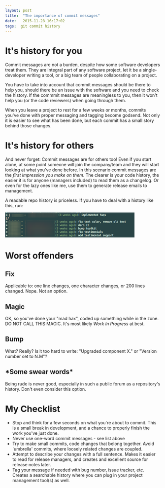 ```yaml
---
layout: post
title:  "The importance of commit messages"
date:   2015-11-28 16:17:02
tags:  git commit history
---
```


# It's history for you

Commit messages are not a burden, despite how some software developers treat them. They are integral part of any software project, let it be a single-developer writing a tool, or a big team of people collaborating on a project.

You have to take into account that commit messages should be there to help you, should there be an issue with the software and you need to check the history. If the commmit messages are meaningless to you, then it won't help you (or the code reviewers) when going through them.

When you leave a project to rest for a few weeks or months, commits you've done with proper messaging and tagging become godsend. Not only it is easier to see what has been done, but each commit has a small story behind those changes.

# It's history for others

And never forget: Commit messages are for others too! Even if you start alone, at some point someone will join the company/team and they will start looking at what you've done before. In this scenario commit messages are the *first impression you make on them*. The clearer is your code history, the easier it is for anyone (managers included) to read them as a changelog. Or even for the lazy ones like me, use them to generate release emails to management.

A readable repo history is priceless. If you have to deal with a history like this, run:

![commit](/images/commits.png)

# Worst offenders

## Fix

Applicable to: one line changes, one character changes, or 200 lines changed. Nope. Not an option.

## Magic

OK, so you've done your "mad hax", coded up something while in the zone. DO NOT CALL THIS MAGIC. It's most likely *Work In Progress* at best.

## Bump

What? Really? Is it too hard to write: "Upgraded component X." or "Version number set to N.M"?

## \*Some swear words\*

Being rude is never good, especially in such a public forum as a repository's history. Don't even consider this option.

# My Checklist

* Stop and think for a few seconds on what you're about to commit. This is a small break in development, and a chance to properly finish the work you've just done.
* Never use one-word commit messages - see list above
* Try to make small commits, code changes that belong together. Avoid 'umbrella' commits, where loosely related changes are coupled.
* Attempt to describe your changes with a full sentence. Makes it easier to read for release managers, and creates and excellent source for release notes later.
* Tag your message if needed with bug number, issue tracker, etc. Creates a searchable history where you can plug in your project management tool(s) as well.
